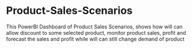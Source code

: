# Product-Sales-Scenarios
This PowerBI Dashboard of Product Sales Scenarios, shows how will can  allow discount to some selected product, monitor product sales, profit and forecast the sales and profit while will can still change demand of product
